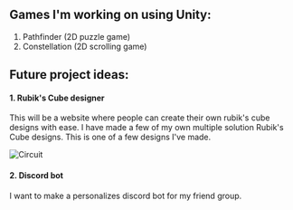 ## Games I'm working on using Unity:

1. Pathfinder (2D puzzle game)
2. Constellation (2D scrolling game)

## Future project ideas:

#### 1. Rubik's Cube designer

This will be a website where people can create their own rubik's cube designs with ease. I have made a few of my own multiple solution Rubik's Cube designs. This is one of a few designs I've made.

![Circuit](https://user-images.githubusercontent.com/100310833/235582466-bebb4cb0-5b5c-4eec-ae53-3722f0f776b3.png)


#### 2. Discord bot

I want to make a personalizes discord bot for my friend group.
